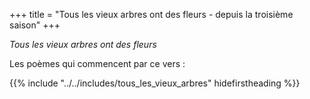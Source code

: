 +++
title = "Tous les vieux arbres ont des fleurs - depuis la troisième saison"
+++

_Tous les vieux arbres ont des fleurs_

Les poèmes qui commencent par ce vers :

{{% include "../../includes/tous_les_vieux_arbres" hidefirstheading %}}
